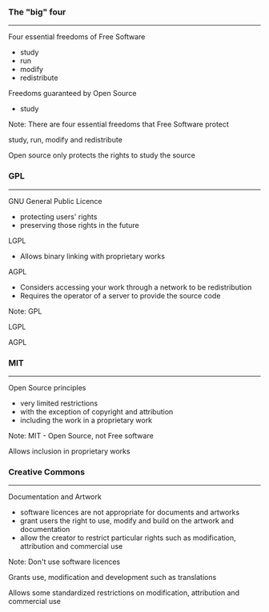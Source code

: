 ### The "big" four

<hr />

Four essential freedoms of Free Software

- study
- run
- modify
- redistribute

Freedoms guaranteed by Open Source

- study

Note:
There are four essential freedoms that Free Software protect

study, run, modify and redistribute

Open source only protects the rights to study the source


### GPL

<hr />

GNU General Public Licence

- protecting users' rights
- preserving those rights in the future

LGPL

- Allows binary linking with proprietary works

AGPL

- Considers accessing your work through a network to be redistribution
- Requires the operator of a server to provide the source code

Note:
GPL

LGPL

AGPL


### MIT

<hr />

Open Source principles

- very limited restrictions
- with the exception of copyright and attribution
- including the work in a proprietary work

Note:
MIT - Open Source, not Free software

Allows inclusion in proprietary works


### Creative Commons

<hr />

Documentation and Artwork

- software licences are not appropriate for documents and artworks
- grant users the right to use, modify and build on the artwork and documentation
- allow the creator to restrict particular rights such as modification, attribution and commercial use

Note:
Don't use software licences

Grants use, modification and development such as translations

Allows some standardized restrictions on modification, attribution and commercial use
